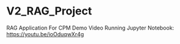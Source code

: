 # V2_RAG_Project
RAG Application For CPM
Demo Video Running Jupyter Notebook: https://youtu.be/ioOduqwXr4g 
